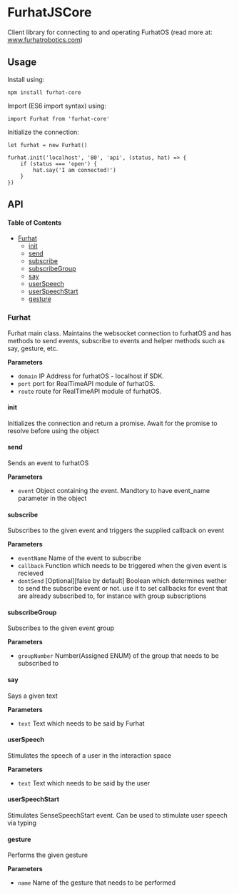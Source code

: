 # FurhatJSCore

Client library for connecting to and operating FurhatOS (read more at: www.furhatrobotics.com)

## Usage

Install using:

    npm install furhat-core

Import (ES6 import syntax) using:

    import Furhat from 'furhat-core'

Initialize the connection:

    let furhat = new Furhat()

    furhat.init('localhost', '80', 'api', (status, hat) => {
        if (status === 'open') {
            hat.say('I am connected!')
        }
    })

## API

<!-- Generated by documentation.js. Update this documentation by updating the source code. -->

#### Table of Contents

-   [Furhat](#furhat)
    -   [init](#init)
    -   [send](#send)
    -   [subscribe](#subscribe)
    -   [subscribeGroup](#subscribegroup)
    -   [say](#say)
    -   [userSpeech](#userspeech)
    -   [userSpeechStart](#userspeechstart)
    -   [gesture](#gesture)

### Furhat

Furhat main class. Maintains the websocket connection to furhatOS and
has methods to send events, subscribe to events and helper methods such as say,
gesture, etc.

**Parameters**

-   `domain`  IP Address for furhatOS - localhost if SDK.
-   `port`  port for RealTimeAPI module of furhatOS.
-   `route`  route for RealTimeAPI module of furhatOS.

#### init

Initializes the connection and return a promise. Await for the promise to resolve before
using the object

#### send

Sends an event to furhatOS

**Parameters**

-   `event`  Object containing the event. Mandtory to have event_name parameter in the object

#### subscribe

Subscribes to the given event and triggers the supplied callback on event

**Parameters**

-   `eventName`  Name of the event to subscribe
-   `callback`  Function which needs to be triggered when the given event is recieved
-   `dontSend`  [Optional][false by default] Boolean which determines wether to send
    the subscribe event or not. use it to set callbacks for event that are already subscribed to,
    for instance with group subscriptions

#### subscribeGroup

Subscribes to the given event group

**Parameters**

-   `groupNumber`  Number(Assigned ENUM) of the group that needs to be subscribed to

#### say

Says a given text

**Parameters**

-   `text`  Text which needs to be said by Furhat

#### userSpeech

Stimulates the speech of a user in the interaction space

**Parameters**

-   `text`  Text which needs to be said by the user

#### userSpeechStart

Stimulates SenseSpeechStart event. Can be used to stimulate user speech via typing

#### gesture

Performs the given gesture

**Parameters**

-   `name`  Name of the gesture that needs to be performed

